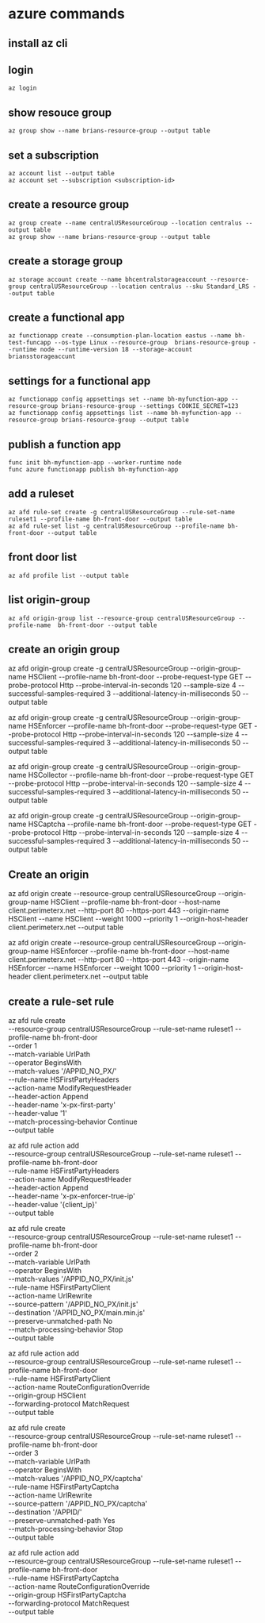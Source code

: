 # azure commands

## install az cli

## login
```
az login
```

## show resouce group
```
az group show --name brians-resource-group --output table
```

## set a subscription
```
az account list --output table
az account set --subscription <subscription-id>
```

## create a resource group
```
az group create --name centralUSResourceGroup --location centralus --output table
az group show --name brians-resource-group --output table
```

## create a storage group
```
az storage account create --name bhcentralstorageaccount --resource-group centralUSResourceGroup --location centralus --sku Standard_LRS --output table
```

## create a functional app
```
az functionapp create --consumption-plan-location eastus --name bh-test-funcapp --os-type Linux --resource-group  brians-resource-group --runtime node --runtime-version 18 --storage-account briansstorageaccunt
```

## settings for a functional app
```
az functionapp config appsettings set --name bh-myfunction-app --resource-group brians-resource-group --settings COOKIE_SECRET=123
az functionapp config appsettings list --name bh-myfunction-app --resource-group brians-resource-group --output table
```

## publish a function app
```
func init bh-myfunction-app --worker-runtime node
func azure functionapp publish bh-myfunction-app
```
## add a ruleset
```
az afd rule-set create -g centralUSResourceGroup --rule-set-name ruleset1 --profile-name bh-front-door --output table
az afd rule-set list -g centralUSResourceGroup --profile-name bh-front-door --output table
```


## front door list
```
az afd profile list --output table
```

## list origin-group
```
az afd origin-group list --resource-group centralUSResourceGroup --profile-name  bh-front-door --output table
```

## create an origin group
az afd origin-group create -g centralUSResourceGroup --origin-group-name HSClient --profile-name bh-front-door --probe-request-type GET --probe-protocol Http --probe-interval-in-seconds 120 --sample-size 4 --successful-samples-required 3 --additional-latency-in-milliseconds 50 --output table

az afd origin-group create -g centralUSResourceGroup --origin-group-name HSEnforcer --profile-name bh-front-door --probe-request-type GET --probe-protocol Http --probe-interval-in-seconds 120 --sample-size 4 --successful-samples-required 3 --additional-latency-in-milliseconds 50 --output table

az afd origin-group create -g centralUSResourceGroup --origin-group-name HSCollector --profile-name bh-front-door --probe-request-type GET --probe-protocol Http --probe-interval-in-seconds 120 --sample-size 4 --successful-samples-required 3 --additional-latency-in-milliseconds 50 --output table

az afd origin-group create -g centralUSResourceGroup --origin-group-name HSCaptcha --profile-name bh-front-door --probe-request-type GET --probe-protocol Http --probe-interval-in-seconds 120 --sample-size 4 --successful-samples-required 3 --additional-latency-in-milliseconds 50 --output table

## Create an origin
az afd origin create --resource-group centralUSResourceGroup --origin-group-name HSClient --profile-name bh-front-door --host-name client.perimeterx.net --http-port 80 --https-port 443 --origin-name HSClient --name HSClient --weight 1000 --priority 1 --origin-host-header client.perimeterx.net --output table

az afd origin create --resource-group centralUSResourceGroup --origin-group-name HSEnforcer --profile-name bh-front-door --host-name client.perimeterx.net --http-port 80 --https-port 443 --origin-name HSEnforcer --name HSEnforcer --weight 1000 --priority 1 --origin-host-header client.perimeterx.net --output table

## create a rule-set rule
az afd rule create \
    --resource-group centralUSResourceGroup --rule-set-name ruleset1  --profile-name bh-front-door \
    --order 1 \
    --match-variable UrlPath \
    --operator BeginsWith \
    --match-values '/APPID_NO_PX/' \
    --rule-name HSFirstPartyHeaders \
    --action-name ModifyRequestHeader \
    --header-action Append \
    --header-name 'x-px-first-party' \
    --header-value '1' \
    --match-processing-behavior Continue \
    --output table

az afd rule action add \
    --resource-group centralUSResourceGroup --rule-set-name ruleset1  --profile-name bh-front-door \
    --rule-name HSFirstPartyHeaders \
    --action-name ModifyRequestHeader \
    --header-action Append \
    --header-name 'x-px-enforcer-true-ip' \
    --header-value '{client_ip}' \
    --output table

az afd rule create \
    --resource-group centralUSResourceGroup --rule-set-name ruleset1  --profile-name bh-front-door \
    --order 2 \
    --match-variable UrlPath \
    --operator BeginsWith \
    --match-values '/APPID_NO_PX/init.js' \
    --rule-name HSFirstPartyClient \
    --action-name UrlRewrite \
    --source-pattern '/APPID_NO_PX/init.js' \
    --destination '/APPID_NO_PX/main.min.js' \
    --preserve-unmatched-path No \
    --match-processing-behavior Stop \
    --output table

az afd rule action add \
    --resource-group centralUSResourceGroup --rule-set-name ruleset1  --profile-name bh-front-door \
    --rule-name HSFirstPartyClient \
    --action-name RouteConfigurationOverride \
    --origin-group HSClient \
    --forwarding-protocol MatchRequest \
    --output table


az afd rule create \
    --resource-group centralUSResourceGroup --rule-set-name ruleset1  --profile-name bh-front-door \
    --order 3 \
    --match-variable UrlPath \
    --operator BeginsWith \
    --match-values '/APPID_NO_PX/captcha' \
    --rule-name HSFirstPartyCaptcha \
    --action-name UrlRewrite \
    --source-pattern '/APPID_NO_PX/captcha' \
    --destination '/APPID/' \
    --preserve-unmatched-path Yes \
    --match-processing-behavior Stop \
    --output table

az afd rule action add \
    --resource-group centralUSResourceGroup --rule-set-name ruleset1  --profile-name bh-front-door \
    --rule-name HSFirstPartyCaptcha \
    --action-name RouteConfigurationOverride \
    --origin-group HSFirstPartyCaptcha \
    --forwarding-protocol MatchRequest \
    --output table
